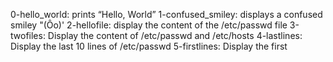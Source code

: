 0-hello_world: prints “Hello, World” 1-confused_smiley: displays a confused smiley "(Ôo)' 2-hellofile: display the content of the /etc/passwd file 3-twofiles: Display the content of /etc/passwd and /etc/hosts 4-lastlines: Display the last 10 lines of /etc/passwd 5-firstlines: Display the first
